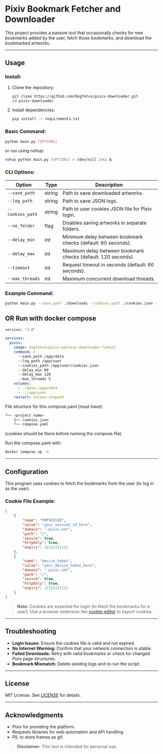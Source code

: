 # Pixiv Bookmark Fetcher and Downloader

This project provides a passive tool that occasionally checks for new bookmarks added by the user, fetch those bookmarks, and download the bookmarked artworks.

---

## Usage

### Install:

1. Clone the repository:
   ```bash
   git clone https://github.com/Dogfetus/pixiv-downloader.git
   cd pixiv-downloader
   ```
2. Install dependencies:
   ```bash
   pip install -r requirements.txt
   ```

### Basic Command:
```bash
python main.py [OPTIONS]
```
or run using nohup:
```bash
nohup python main.py [OPTIONS] > /dev/null 2>&1 &
```

### CLI Options:
| Option            | Type   | Description                                                    |
|-------------------|--------|----------------------------------------------------------------|
| `--save_path`     | string | Path to save downloaded artworks.                              |
| `--log_path`      | string | Path to save JSON logs.                                       |
| `--cookies_path`  | string | Path to user cookies JSON file for Pixiv login.                |
| `--no_folder`     | flag   | Disables saving artworks in separate folders.                  |
| `--delay_min`     | int    | Minimum delay between bookmark checks (default: 60 seconds).   |
| `--delay_max`     | int    | Maximum delay between bookmark checks (default: 120 seconds).  |
| `--timeout`       | int    | Request timeout in seconds (default: 60 seconds).              |
| `--max_threads`   | int    | Maximum concurrent download threads.                           |

### Example Command:
```bash
python main.py --save_path ./downloads --cookies_path ./cookies.json --delay_min 60 --delay_max 120
```

## OR Run with docker compose

```yaml
version: "3.8"

services:
  pixiv:
    image: dogfetus/pixiv-passive-downloader:latest
    command: >
      --save_path /app/data
      --log_path /app/user
      --cookies_path /app/user/cookies.json
      --delay_min 60 
      --delay_max 120 
      --max_threads 5
    volumes:
      - ./data:/app/data
      - .:/app/user
    restart: unless-stopped 
```

File structure for this compose.yaml (must have):
```bash
└── <project name>
    ├── cookies.json
    └── compose.yaml
```
 (cookies should be there before running the compose file)

Run the compose.yaml with:

```bash
docker compose up -d
```

---

## Configuration
This program uses cookies to fetch the bookmarks from the user (to log in as the user).

### Cookie File Example:
```json
[
    {
        "name": "PHPSESSID",
        "value": "your_session_id_here",
        "domain": ".pixiv.net",
        "path": "/",
        "secure": true,
        "httpOnly": true,
        "expiry": 12111111111
    },
    {
        "name": "device_token",
        "value": "your_device_token_here",
        "domain": ".pixiv.net",
        "path": "/",
        "secure": true,
        "httpOnly": true,
        "expiry": 12111111111 
    }
]
```

> **Note:** Cookies are essential for login (to fetch the bookmarks for a user). Use a browser extension like [cookie-editor](https://cookie-editor.com/) to export cookies.


---

## Troubleshooting
- **Login Issues:** Ensure the cookies file is valid and not expired.
- **No Internet Warning:** Confirm that your network connection is stable.
- **Failed Downloads:** Retry with valid bookmarks or check for changed Pixiv page structures.
- **Bookmark Mismatch:** Delete existing logs and re-run the script.

---

## License
MIT License. See [LICENSE](LICENSE) for details.

---

## Acknowledgments
- Pixiv for providing the platform.
- Requests libraries for web automation and API handling.
- PIL to store frames as gif.

> **Disclaimer:** This tool is intended for personal use.


